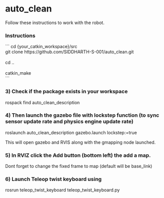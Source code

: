 # auto_clean
Follow these instructions to work with the robot.

<h3>Instructions</h3>
```
cd {your_catkin_workspace}/src
<br>git clone https://github.com/SIDDHARTH-S-001/auto_clean.git</br>
<br>cd ..</br>
<br>catkin_make</br>
  ```
  
### 3) Check if the package exists in your workspace
  rospack find auto_clean_description
  
### 4) Then launch the gazebo file with lockstep function (to sync sensor update rate and physics engine update rate)
  roslaunch auto_clean_description gazebo.launch lockstep:=true

This will open gazebo and RVIS along with the gmapping node launched.
### 5) In RVIZ click the Add button (bottom left) the add a map.
   Dont forget to change the fixed frame to map (default will be base_link)

### 6) Launch Teleop twist keyboard using 
   rosrun teleop_twist_keyboard teleop_twist_keyboard.py 




